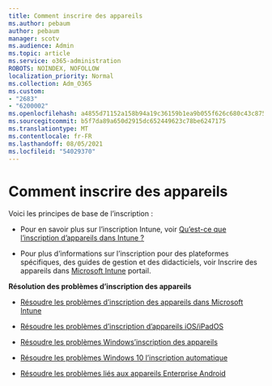 ```yaml
---
title: Comment inscrire des appareils
ms.author: pebaum
author: pebaum
manager: scotv
ms.audience: Admin
ms.topic: article
ms.service: o365-administration
ROBOTS: NOINDEX, NOFOLLOW
localization_priority: Normal
ms.collection: Adm_O365
ms.custom:
- "2683"
- "6200002"
ms.openlocfilehash: a4855d71152a158b94a19c36159b1ea9b055f626c680c43c875de1f258329c96
ms.sourcegitcommit: b5f7da89a650d2915dc652449623c78be6247175
ms.translationtype: MT
ms.contentlocale: fr-FR
ms.lasthandoff: 08/05/2021
ms.locfileid: "54029370"
---
```

# <a name="how-to-enroll-devices"></a>Comment inscrire des appareils

Voici les principes de base de l’inscription :

- Pour en savoir plus sur l’inscription Intune, voir [Qu’est-ce que l’inscription d’appareils dans Intune ?](https://docs.microsoft.com/mem/intune/enrollment/device-enrollment)

- Pour plus d’informations sur l’inscription pour des plateformes spécifiques, des guides de gestion et des didacticiels, voir Inscrire des appareils dans [Microsoft Intune](https://docs.microsoft.com/mem/intune/enrollment/) portail.

**Résolution des problèmes d’inscription des appareils**

- [Résoudre les problèmes d’inscription des appareils dans Microsoft Intune](https://docs.microsoft.com/mem/intune/enrollment/troubleshoot-device-enrollment-in-intune)

- [Résoudre les problèmes d’inscription d’appareils iOS/iPadOS](https://docs.microsoft.com/mem/intune/enrollment/troubleshoot-ios-enrollment-errors)

- [Résoudre les problèmes Windows’inscription des appareils](https://docs.microsoft.com/mem/intune/enrollment/troubleshoot-windows-enrollment-errors)

- [Résoudre les problèmes Windows 10 l’inscription automatique](https://docs.microsoft.com/mem/intune/enrollment/troubleshoot-windows-auto-enrollment)

- [Résoudre les problèmes liés aux appareils Enterprise Android](https://docs.microsoft.com/mem/intune/enrollment/troubleshoot-android-enrollment)


